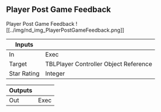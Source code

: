 ## Player Post Game Feedback
Player Post Game Feedback
![[../img/nd_img_PlayerPostGameFeedback.png]]

|Inputs||
|--|--|
| In | Exec |
| Target | TBLPlayer Controller Object Reference |
| Star Rating | Integer |

|Outputs||
|--|--|
| Out | Exec |
